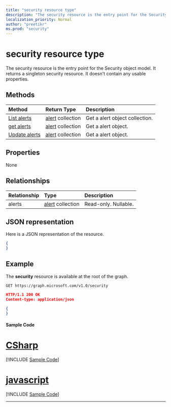 ```yaml
---
title: "security resource type"
description: "The security resource is the entry point for the Security object model. It returns a singleton security resource. It doesn't contain any usable properties."
localization_priority: Normal
author: "preetikr"
ms.prod: "security"
---
```


# security resource type

The security resource is the entry point for the Security object model. It returns a singleton security resource. It doesn't contain any usable properties.

## Methods

| Method       | Return Type | Description |
|:-------------|:------------|:------------|
| [List alerts](../api/alert-list.md) | [alert](alert.md) collection | Get a alert object collection. |
| [get alerts](../api/alert-get.md) | [alert](alert.md) collection | Get a alert object. |
| [Update alerts](../api/alert-update.md) | [alert](alert.md) collection | Get a alert object. |

## Properties
None

## Relationships
| Relationship | Type        | Description |
|:-------------|:------------|:------------|
|alerts|[alert](alert.md) collection| Read-only. Nullable.|


## JSON representation
Here is a JSON representation of the resource.

<!-- {
  "blockType": "resource",
  "baseType": "microsoft.graph.entity",
  "@odata.type": "microsoft.graph.security"
}-->

```json
{
}
```

## Example

The **security** resource is available at the root of the graph.

<!--{
  "blockType": "request"
}-->
```http
GET https://graph.microsoft.com/v1.0/security
```

<!--{
  "blockType": "response",
  "truncated": true,
  "@odata.type": "microsoft.graph.security"
}-->
```json
HTTP/1.1 200 OK
Content-type: application/json

{
}
```
#### Sample Code
# [CSharp](#tab/CSharp)
[!INCLUDE [Sample Code]( ../includes/api-referencev10resourcessecuritymd#0-C#-snippets.md)]

# [javascript](#tab/javascript)
[!INCLUDE [Sample Code]( ../includes/api-referencev10resourcessecuritymd#0-javascript-snippets.md)]

---


<!-- uuid: 8fcb5dbc-d5aa-4681-8e31-b001d5168d79
2015-10-25 14:57:30 UTC -->
<!-- {
  "type": "#page.annotation",
  "description": "security resource",
  "keywords": "",
  "section": "documentation",
  "tocPath": ""
}-->
